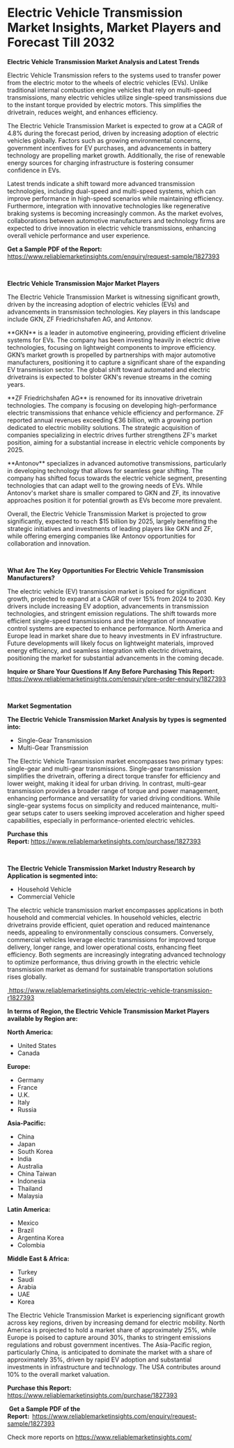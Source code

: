 <p><h1>Electric Vehicle Transmission Market Insights, Market Players and Forecast Till 2032</h1></p><p><strong>Electric Vehicle Transmission Market Analysis and Latest Trends</strong></p>
<p><p>Electric Vehicle Transmission refers to the systems used to transfer power from the electric motor to the wheels of electric vehicles (EVs). Unlike traditional internal combustion engine vehicles that rely on multi-speed transmissions, many electric vehicles utilize single-speed transmissions due to the instant torque provided by electric motors. This simplifies the drivetrain, reduces weight, and enhances efficiency.</p><p>The Electric Vehicle Transmission Market is expected to grow at a CAGR of 4.8% during the forecast period, driven by increasing adoption of electric vehicles globally. Factors such as growing environmental concerns, government incentives for EV purchases, and advancements in battery technology are propelling market growth. Additionally, the rise of renewable energy sources for charging infrastructure is fostering consumer confidence in EVs.</p><p>Latest trends indicate a shift toward more advanced transmission technologies, including dual-speed and multi-speed systems, which can improve performance in high-speed scenarios while maintaining efficiency. Furthermore, integration with innovative technologies like regenerative braking systems is becoming increasingly common. As the market evolves, collaborations between automotive manufacturers and technology firms are expected to drive innovation in electric vehicle transmissions, enhancing overall vehicle performance and user experience.</p></p>
<p><strong>Get a Sample PDF of the Report:&nbsp;</strong> <a href="https://www.reliablemarketinsights.com/enquiry/request-sample/1827393?utm_campaign=3193&utm_medium=2&utm_source=Github&utm_content=ia&utm_term=30032025&utm_id=electric-vehicle-transmission">https://www.reliablemarketinsights.com/enquiry/request-sample/1827393</a></p>
<p>&nbsp;</p>
<p><strong>Electric Vehicle Transmission Major Market Players</strong></p>
<p><p>The Electric Vehicle Transmission Market is witnessing significant growth, driven by the increasing adoption of electric vehicles (EVs) and advancements in transmission technologies. Key players in this landscape include GKN, ZF Friedrichshafen AG, and Antonov.</p><p>**GKN** is a leader in automotive engineering, providing efficient driveline systems for EVs. The company has been investing heavily in electric drive technologies, focusing on lightweight components to improve efficiency. GKN’s market growth is propelled by partnerships with major automotive manufacturers, positioning it to capture a significant share of the expanding EV transmission sector. The global shift toward automated and electric drivetrains is expected to bolster GKN's revenue streams in the coming years.</p><p>**ZF Friedrichshafen AG** is renowned for its innovative drivetrain technologies. The company is focusing on developing high-performance electric transmissions that enhance vehicle efficiency and performance. ZF reported annual revenues exceeding €36 billion, with a growing portion dedicated to electric mobility solutions. The strategic acquisition of companies specializing in electric drives further strengthens ZF's market position, aiming for a substantial increase in electric vehicle components by 2025.</p><p>**Antonov** specializes in advanced automotive transmissions, particularly in developing technology that allows for seamless gear shifting. The company has shifted focus towards the electric vehicle segment, presenting technologies that can adapt well to the growing needs of EVs. While Antonov's market share is smaller compared to GKN and ZF, its innovative approaches position it for potential growth as EVs become more prevalent.</p><p>Overall, the Electric Vehicle Transmission Market is projected to grow significantly, expected to reach $15 billion by 2025, largely benefiting the strategic initiatives and investments of leading players like GKN and ZF, while offering emerging companies like Antonov opportunities for collaboration and innovation.</p></p>
<p>&nbsp;</p>
<p><strong>What Are The Key Opportunities For Electric Vehicle Transmission Manufacturers?</strong></p>
<p><p>The electric vehicle (EV) transmission market is poised for significant growth, projected to expand at a CAGR of over 15% from 2024 to 2030. Key drivers include increasing EV adoption, advancements in transmission technologies, and stringent emission regulations. The shift towards more efficient single-speed transmissions and the integration of innovative control systems are expected to enhance performance. North America and Europe lead in market share due to heavy investments in EV infrastructure. Future developments will likely focus on lightweight materials, improved energy efficiency, and seamless integration with electric drivetrains, positioning the market for substantial advancements in the coming decade.</p></p>
<p><strong>Inquire or Share Your Questions If Any Before Purchasing This Report:</strong> <a href="https://www.reliablemarketinsights.com/enquiry/pre-order-enquiry/1827393?utm_campaign=3193&utm_medium=2&utm_source=Github&utm_content=ia&utm_term=30032025&utm_id=electric-vehicle-transmission">https://www.reliablemarketinsights.com/enquiry/pre-order-enquiry/1827393</a></p>
<p>&nbsp;</p>
<p><strong>Market Segmentation</strong></p>
<p><strong>The Electric Vehicle Transmission Market Analysis by types is segmented into:</strong></p>
<p><ul><li>Single-Gear Transmission</li><li>Multi-Gear Transmission</li></ul></p>
<p><p>The Electric Vehicle Transmission market encompasses two primary types: single-gear and multi-gear transmissions. Single-gear transmission simplifies the drivetrain, offering a direct torque transfer for efficiency and lower weight, making it ideal for urban driving. In contrast, multi-gear transmission provides a broader range of torque and power management, enhancing performance and versatility for varied driving conditions. While single-gear systems focus on simplicity and reduced maintenance, multi-gear setups cater to users seeking improved acceleration and higher speed capabilities, especially in performance-oriented electric vehicles.</p></p>
<p><strong>Purchase this Report:&nbsp;</strong><a href="https://www.reliablemarketinsights.com/purchase/1827393?utm_campaign=3193&utm_medium=2&utm_source=Github&utm_content=ia&utm_term=30032025&utm_id=electric-vehicle-transmission">https://www.reliablemarketinsights.com/purchase/1827393</a></p>
<p>&nbsp;</p>
<p><strong>The Electric Vehicle Transmission Market Industry Research by Application is segmented into:</strong></p>
<p><ul><li>Household Vehicle</li><li>Commercial Vehicle</li></ul></p>
<p><p>The electric vehicle transmission market encompasses applications in both household and commercial vehicles. In household vehicles, electric drivetrains provide efficient, quiet operation and reduced maintenance needs, appealing to environmentally conscious consumers. Conversely, commercial vehicles leverage electric transmissions for improved torque delivery, longer range, and lower operational costs, enhancing fleet efficiency. Both segments are increasingly integrating advanced technology to optimize performance, thus driving growth in the electric vehicle transmission market as demand for sustainable transportation solutions rises globally.</p></p>
<p><a href="https://www.reliablemarketinsights.com/electric-vehicle-transmission-r1827393?utm_campaign=3193&utm_medium=2&utm_source=Github&utm_content=ia&utm_term=30032025&utm_id=electric-vehicle-transmission">&nbsp;https://www.reliablemarketinsights.com/electric-vehicle-transmission-r1827393</a></p>
<p><strong>In terms of Region, the Electric Vehicle Transmission Market Players available by Region are:</strong></p>
<p>
    <p> <strong> North America: </strong>
        <ul>
            <li>United States</li>
            <li>Canada</li>
        </ul>
        </p> 
    <p> <strong> Europe: </strong>
        <ul>
            <li>Germany</li>
            <li>France</li>
            <li>U.K.</li>
            <li>Italy</li>
            <li>Russia</li>
        </ul>
        </p> 
    <p> <strong> Asia-Pacific: </strong>
        <ul>
            <li>China</li>
            <li>Japan</li>
            <li>South Korea</li>
            <li>India</li>
            <li>Australia</li>
            <li>China Taiwan</li>
            <li>Indonesia</li>
            <li>Thailand</li>
            <li>Malaysia</li>
        </ul>
        </p> 
    <p> <strong> Latin America: </strong>
        <ul>
            <li>Mexico</li>
            <li>Brazil</li>
            <li>Argentina Korea</li>
            <li>Colombia</li>
        </ul>
        </p> 
    <p> <strong> Middle East & Africa: </strong>
        <ul>
            <li>Turkey</li>
            <li>Saudi</li>
            <li>Arabia</li>
            <li>UAE</li>
            <li>Korea</li>
        </ul>
    </p>
    </p>
<p><p>The Electric Vehicle Transmission Market is experiencing significant growth across key regions, driven by increasing demand for electric mobility. North America is projected to hold a market share of approximately 25%, while Europe is poised to capture around 30%, thanks to stringent emissions regulations and robust government incentives. The Asia-Pacific region, particularly China, is anticipated to dominate the market with a share of approximately 35%, driven by rapid EV adoption and substantial investments in infrastructure and technology. The USA contributes around 10% to the overall market valuation.</p></p>
<p><strong>Purchase this Report: </strong><a href="https://www.reliablemarketinsights.com/purchase/1827393?utm_campaign=3193&utm_medium=2&utm_source=Github&utm_content=ia&utm_term=30032025&utm_id=electric-vehicle-transmission">https://www.reliablemarketinsights.com/purchase/1827393</a></p>
<p>&nbsp;<strong>Get a Sample PDF of the Report:&nbsp;&nbsp;</strong><a href="https://www.reliablemarketinsights.com/enquiry/request-sample/1827393?utm_campaign=3193&utm_medium=2&utm_source=Github&utm_content=ia&utm_term=30032025&utm_id=electric-vehicle-transmission">https://www.reliablemarketinsights.com/enquiry/request-sample/1827393</a></p>
<p><strong></strong></p>
<p>Check more reports on <a href="https://www.reliablemarketinsights.com/?utm_campaign=3193&utm_medium=2&utm_source=Github&utm_content=ia&utm_term=30032025&utm_id=electric-vehicle-transmission">https://www.reliablemarketinsights.com/</a></p>